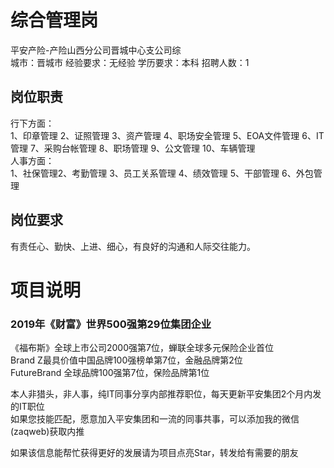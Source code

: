 # 综合管理岗
平安产险-产险山西分公司晋城中心支公司综  
城市：晋城市 经验要求：无经验 学历要求：本科  招聘人数：1

## 岗位职责
行下方面：   
1、印章管理  2、证照管理  3、资产管理  4、职场安全管理  5、EOA文件管理  6、IT管理  7、采购台帐管理  8、职场管理  9、公文管理  10、车辆管理   
人事方面：   
1、社保管理2、考勤管理 3、员工关系管理  4、绩效管理  5、干部管理  6、外包管理

## 岗位要求
有责任心、勤快、上进、细心，有良好的沟通和人际交往能力。

# 项目说明

### 2019年《财富》世界500强第29位集团企业
《福布斯》全球上市公司2000强第7位，蝉联全球多元保险企业首位  
Brand Z最具价值中国品牌100强榜单第7位，金融品牌第2位  
FutureBrand 全球品牌100强第7位，保险品牌第1位

本人非猎头，非人事，纯IT同事分享内部推荐职位，每天更新平安集团2个月内发的IT职位  
如果您技能匹配，愿意加入平安集团和一流的同事共事，可以添加我的微信(zaqweb)获取内推 

如果该信息能帮忙获得更好的发展请为项目点亮Star，转发给有需要的朋友




